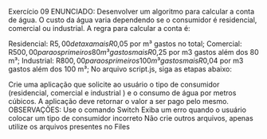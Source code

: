 Exercício 09
ENUNCIADO:
Desenvolver um algoritmo para calcular a conta de água. O custo da água varia dependendo se o consumidor é residencial, comercial ou industrial. A regra para calcular a conta é:

Residencial: R$5,00 de taxa mais R$0,05 por m³ gastos no total;
Comercial: R$500,00 para os primeiros 80 m³ gastos mais R$0,25 por m3 gastos além dos 80 m³;
Industrial: R$800,00 para os primeiros 100 m³ gastos mais R$0,04 por m3 gastos além dos 100 m³;
No arquivo script.js, siga as etapas abaixo:

Crie uma aplicação que solicite ao usuário o tipo de consumidor (residencial, comercial e industrial ) e o consumo de água por metros cúbicos.
A aplicação deve retornar o valor a ser pago pelo mesmo.
OBSERVAÇÕES:
Use o comando Switch
Exiba um erro quando o usuário colocar um tipo de consumidor incorreto
Não crie outros arquivos, apenas utilize os arquivos presentes no Files